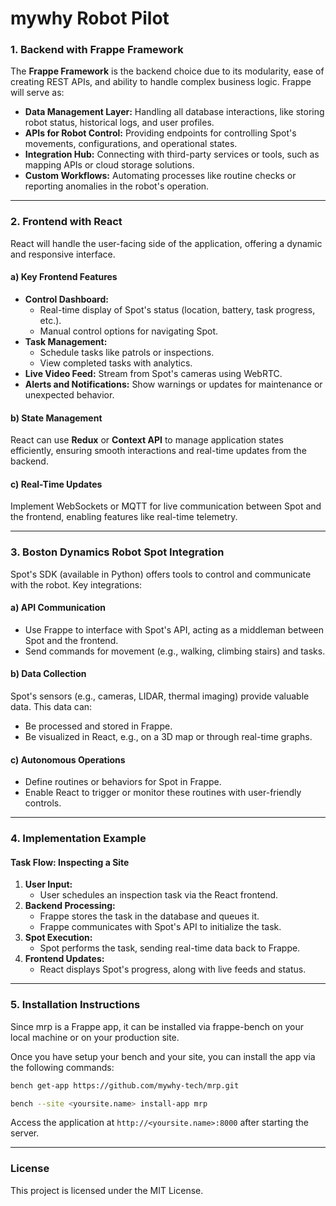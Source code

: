 # mywhy Robot Pilot

### 1. **Backend with Frappe Framework**

The **Frappe Framework** is the backend choice due to its modularity, ease of creating REST APIs, and ability to handle complex business logic. Frappe will serve as:

- **Data Management Layer:** Handling all database interactions, like storing robot status, historical logs, and user profiles.
- **APIs for Robot Control:** Providing endpoints for controlling Spot's movements, configurations, and operational states.
- **Integration Hub:** Connecting with third-party services or tools, such as mapping APIs or cloud storage solutions.
- **Custom Workflows:** Automating processes like routine checks or reporting anomalies in the robot's operation.

---

### 2. **Frontend with React**

React will handle the user-facing side of the application, offering a dynamic and responsive interface.

#### a) **Key Frontend Features**

- **Control Dashboard:**
  - Real-time display of Spot's status (location, battery, task progress, etc.).
  - Manual control options for navigating Spot.
- **Task Management:**
  - Schedule tasks like patrols or inspections.
  - View completed tasks with analytics.
- **Live Video Feed:** Stream from Spot's cameras using WebRTC.
- **Alerts and Notifications:** Show warnings or updates for maintenance or unexpected behavior.

#### b) **State Management**

React can use **Redux** or **Context API** to manage application states efficiently, ensuring smooth interactions and real-time updates from the backend.

#### c) **Real-Time Updates**

Implement WebSockets or MQTT for live communication between Spot and the frontend, enabling features like real-time telemetry.

---

### 3. **Boston Dynamics Robot Spot Integration**

Spot's SDK (available in Python) offers tools to control and communicate with the robot. Key integrations:

#### a) **API Communication**

- Use Frappe to interface with Spot's API, acting as a middleman between Spot and the frontend.
- Send commands for movement (e.g., walking, climbing stairs) and tasks.

#### b) **Data Collection**

Spot's sensors (e.g., cameras, LIDAR, thermal imaging) provide valuable data. This data can:

- Be processed and stored in Frappe.
- Be visualized in React, e.g., on a 3D map or through real-time graphs.

#### c) **Autonomous Operations**

- Define routines or behaviors for Spot in Frappe.
- Enable React to trigger or monitor these routines with user-friendly controls.

---

### 4. **Implementation Example**

#### **Task Flow: Inspecting a Site**

1. **User Input:**
   - User schedules an inspection task via the React frontend.
2. **Backend Processing:**
   - Frappe stores the task in the database and queues it.
   - Frappe communicates with Spot's API to initialize the task.
3. **Spot Execution:**
   - Spot performs the task, sending real-time data back to Frappe.
4. **Frontend Updates:**
   - React displays Spot's progress, along with live feeds and status.

---

### 5. **Installation Instructions**

Since mrp is a Frappe app, it can be installed via frappe-bench on your local machine or on your production site.

Once you have setup your bench and your site, you can install the app via the following commands:

```bash
bench get-app https://github.com/mywhy-tech/mrp.git
```

```bash
bench --site <yoursite.name> install-app mrp
```

Access the application at `http://<yoursite.name>:8000` after starting the server.

---

### License

This project is licensed under the MIT License.

